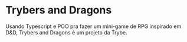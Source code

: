 
# Trybers and Dragons

Usando Typescript e POO pra fazer um mini-game de RPG inspirado em D&D, Trybers and Dragons é um projeto da Trybe. 

